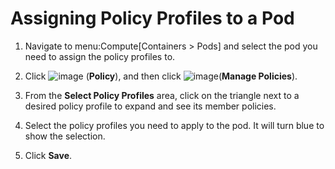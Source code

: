 # Assigning Policy Profiles to a Pod

1.  Navigate to menu:Compute\[Containers \> Pods\] and select the pod
    you need to assign the policy profiles to.

2.  Click ![image](../images/1941.png) (**Policy**), and then click
    ![image](../images/1851.png)(**Manage Policies**).

3.  From the **Select Policy Profiles** area, click on the triangle next
    to a desired policy profile to expand and see its member policies.

4.  Select the policy profiles you need to apply to the pod. It will
    turn blue to show the selection.

5.  Click **Save**.
